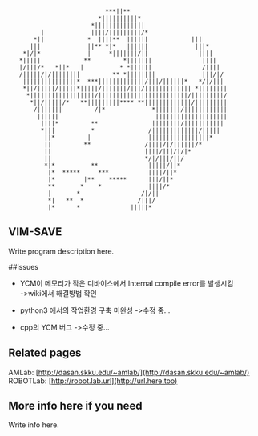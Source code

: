 ﻿```
                           ***||**                           
						 *||||||||||*                        
					   *||||||||||||||                       
		 |             ||||/|||||||||/*                      
       *||            *  ||||**  ||||||            |||       
      |||             ||** *|*   ||||||             |||*     
    *|/|*             |     *|||||||/||              ||||    
   *|||||            **         *|||||||              ||||   
   |/|||/*   *||*   |          * *||||||              /||||  
   /|||||/|/||||||||         ** *||||||||             |||/|/ 
    |||||||||||||||*  ***|||||||||||||/|||/||||||*   */|/||| 
	*||/|||||/|||||*|||||/|||||||/|||/||||||||||||| *||||||||
     *||||||||||||||||||/|||||||||||||||||||||||||/|||||||||/
	  *||/|||||/*   **|||||||||**** **|||||||||||||/|||||||||
       /|||||||         /|*             *|||||||/||||||||||||
        ||||||                           ||||||||||||||||||||
		 ||||*         **               ||||||||/||||||||||| 
         *|||          *               /|||||||||||||/|||||  
		  ||*         |                |||||||||||||||||*    
		  ||         **               /||||/|/||||||/*       
		  ||                          ||||/|||/|/|*          
		  ||                          */|/|||/||/            
		  *|*          **              |||||/||*             
		   |*  *****     ***           ||||/||*              
		   |*        |**    *****      |||/||*               
		   **       *    *             ||||/*                
		   |       *                 /|/||                   
		   *|   **  *               /|||/                    
		   |*      *              |||||*                     
```

## VIM-SAVE
Write program description here.

##issues
* YCM이 메모리가 작은 디바이스에서 Internal compile error를 발생시킴  
->wiki에서 해결방법 확인  

* python3 에서의 작업환경 구축 미완성
->수정 중…

* cpp의 YCM 버그
->수정 중…  

## Related pages
AMLab: [http://dasan.skku.edu/~amlab/](http://dasan.skku.edu/~amlab/)  
ROBOTLab: [http://robot.lab.url](http://url.here.too)

## More info here if you need
Write info here.
